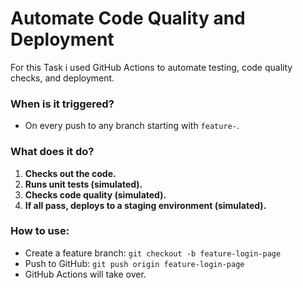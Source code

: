 # Automate Code Quality and Deployment

For this Task i used GitHub Actions to automate testing, code quality checks, and deployment.

###  When is it triggered?
- On every push to any branch starting with `feature-`.

###  What does it do?
1. **Checks out the code.**
2. **Runs unit tests (simulated).**
3. **Checks code quality (simulated).**
4. **If all pass, deploys to a staging environment (simulated).**

###  How to use:
- Create a feature branch: `git checkout -b feature-login-page`
- Push to GitHub: `git push origin feature-login-page`
- GitHub Actions will take over.
